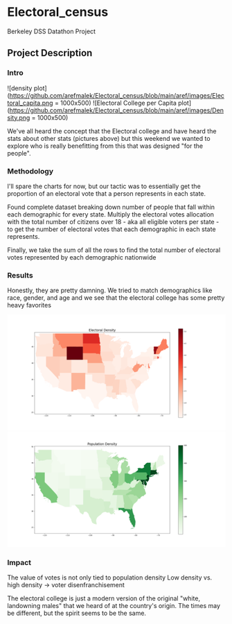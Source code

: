 # Electoral_census
Berkeley DSS Datathon Project

## Project Description

### Intro
![density plot](https://github.com/arefmalek/Electoral_census/blob/main/aref/images/Electoral_capita.png = 1000x500)
![Electoral College per Capita plot](https://github.com/arefmalek/Electoral_census/blob/main/aref/images/Density.png = 1000x500)

We've all heard the concept that the Electoral college and have heard the stats about other stats (pictures above) but this weekend we wanted to explore who is really benefitting from this that was designed "for the people".

### Methodology
I'll spare the charts for now, but our tactic was to essentially get the proportion of an electoral vote that a person represents in each state.

Found complete dataset breaking down number of people that fall within each demographic for every state. Multiply the electoral votes allocation with the total number of citizens over 18 - aka all eligible voters per state - to get the number of electoral votes that each demographic in each state represents.

Finally, we take the sum of all the rows to find the total number of electoral votes represented by each demographic nationwide

### Results
Honestly, they are pretty damning. We tried to match demographics like race, gender, and age and we see that the electoral college has some pretty heavy favorites

![race chart](https://github.com/arefmalek/Electoral_census/blob/main/aref/images/Electoral_capita.png)
![poverty](https://github.com/arefmalek/Electoral_census/blob/main/aref/images/Density.png)

### Impact

The value of votes is not only tied to population density 
Low density vs. high density -> voter disenfranchisement

The electoral college is just a modern version of the original "white, landowning males" that we heard of at the country's origin. The times may be different, but the spirit seems to be the same.